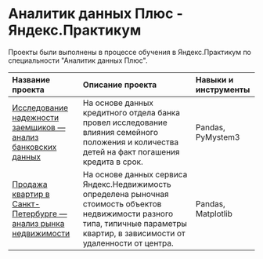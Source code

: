 # Аналитик данных Плюс - Яндекс.Практикум
Проекты были выполнены в процессе обучения в Яндекс.Практикум по специальности "Аналитик данных Плюс".

| Название проекта | Описание проекта | Навыки и инструменты |
| :-------------------- | :-------------------- | :-------------------- |
| [Исследование надежности заемщиков — анализ банковских данных](https://github.com/mv-sadovnikov/training-projects/tree/main/%D0%9F%D1%80%D0%BE%D0%B5%D0%BA%D1%82%201.%20%D0%9F%D1%80%D0%B5%D0%B4%D0%BE%D0%B1%D1%80%D0%B0%D0%B1%D0%BE%D1%82%D0%BA%D0%B0%20%D0%B4%D0%B0%D0%BD%D0%BD%D1%8B%D1%85) | На основе данных кредитного отдела банка провел исследование влияния семейного положения и количества детей на факт погашения кредита в срок. | Pandas, PyMystem3 |
| [Продажа квартир в Санкт-Петербурге — анализ рынка недвижимости](https://github.com/mv-sadovnikov/training-projects/tree/main/%D0%9F%D1%80%D0%BE%D0%B5%D0%BA%D1%82%202.%20%D0%98%D1%81%D1%81%D0%BB%D0%B5%D0%B4%D0%BE%D0%B2%D0%B0%D1%82%D0%B5%D0%BB%D1%8C%D1%81%D0%BA%D0%B8%D0%B9%20%D0%B0%D0%BD%D0%B0%D0%BB%D0%B8%D0%B7%20%D0%B4%D0%B0%D0%BD%D0%BD%D1%8B%D1%85) | На основе данных сервиса Яндекс.Недвижимость определена рыночная стоимость объектов недвижимости разного типа, типичные параметры квартир, в зависимости от удаленности от центра. | Pandas, Matplotlib |